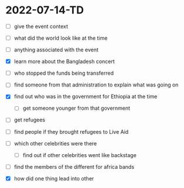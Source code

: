# 2022-07-14-TD
- [ ] give the event context
- [ ] what did the world look like at the time
- [ ] anything associated with the event
- [x] learn more about the Bangladesh concert
- [ ] who stopped the funds being transferred
- [ ] find someone from that administration to explain what was going on
- [x] find out who was in the government for Ethiopia at the time
  - [ ] get someone younger from that government
- [ ] get refugees
- [ ] find people if they brought refugees to Live Aid
- [ ] which other celebrities were there
  - [ ] find out if other celebrities went like backstage
- [ ] find the members of the different for africa bands
- [x] how did one thing lead into other

